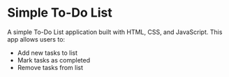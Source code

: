 # Simple To-Do List
A simple To-Do List application built with HTML, CSS, and JavaScript. 
This app allows users to:
- Add new tasks to list
- Mark tasks as completed
- Remove tasks from list
  
